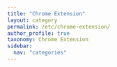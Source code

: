 ```yaml
---
title: "Chrome Extension"
layout: category
permalink: /etc/chrome-extension/
author_profile: true
taxonomy: Chrome Extension
sidebar:
  nav: "categories"
---
```


